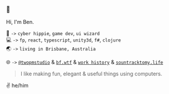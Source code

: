 ### 🍵

Hi, I'm Ben.

👤 `->` `cyber hippie`, `game dev`, `ui wizard`<br/>
💻 `->` `fp`, `react`, `typescript`, `unity3d`, `f#`, `clojure`<br/>
🌏 `->` `living in Brisbane, Australia`

🌐 `->` [`@twopmstudio`](https://twitter.com/@twopmstudio) & [`bf.wtf`](https://bf.wtf) & [`work history`](https://cv.bf.wtf) & [`sountracktomy.life`](http://soundtracktomy.life) 

> I like making fun, elegant & useful things using computers.

✌️ he/him 



<!--
**bfollington/bfollington** is a ✨ _special_ ✨ repository because its `README.md` (this file) appears on your GitHub profile.

Here are some ideas to get you started:

- 🔭 I’m currently working on ...
- 🌱 I’m currently learning ...
- 👯 I’m looking to collaborate on ...
- 🤔 I’m looking for help with ...
- 💬 Ask me about ...
- 📫 How to reach me: ...
- 😄 Pronouns: ...
- ⚡ Fun fact: ...
-->
